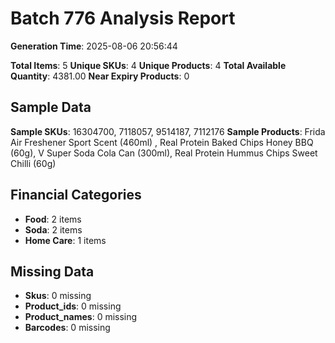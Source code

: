 # Batch 776 Analysis Report

**Generation Time**: 2025-08-06 20:56:44

**Total Items**: 5
**Unique SKUs**: 4
**Unique Products**: 4
**Total Available Quantity**: 4381.00
**Near Expiry Products**: 0

## Sample Data
**Sample SKUs**: 16304700, 7118057, 9514187, 7112176
**Sample Products**: Frida Air Freshener Sport Scent (460ml) , Real Protein Baked Chips Honey BBQ (60g), V Super Soda Cola Can (300ml), Real Protein Hummus Chips Sweet Chilli (60g)

## Financial Categories
- **Food**: 2 items
- **Soda**: 2 items
- **Home Care**: 1 items

## Missing Data
- **Skus**: 0 missing
- **Product_ids**: 0 missing
- **Product_names**: 0 missing
- **Barcodes**: 0 missing
